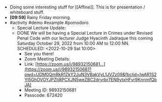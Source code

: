 - Doing some interesting stuff for [[Affine]]. This is for presentation / whiteboard stuff.
- **[09:59]** Rainy Friday morning.
- #activity #demo #example #pomodoro
	- Special Lecture Update:
	- DONE We will be having a Special Lecture in Crimes under Revised Penal Code with our lecturer Judge Hyacinth Jadraque this coming Saturday October 29, 2022 from 10:00 AM to 12:00 NN. 
	  SCHEDULED: <2022-10-29 Sat 10:00>
		- See you there!
		- Zoom Meeting Details:
		- Link: [https://zoom.us/j/98932150681...](https://zoom.us/j/98932150681?pwd=UDM0QmRkR1ZkY2JuN3VBakVyL1JVZz09&fbclid=IwAR1S2Yl5GhOVOYJPZtj8PCXJN5weZBC2dryrbr7EN9ytxHFvr9KnnmfQbJA)
		- Meeting ID: 98932150681
		- Passcode: 672420